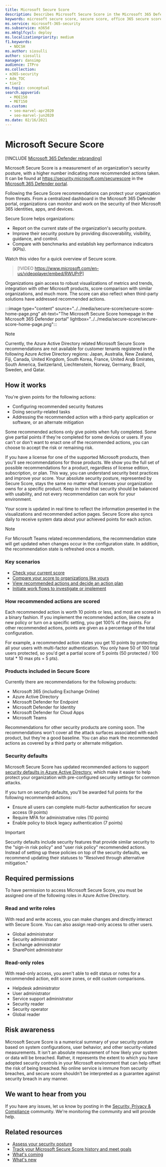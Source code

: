 ```yaml
---
title: Microsoft Secure Score
description: Describes Microsoft Secure Score in the Microsoft 365 Defender portal, how to improve your security posture, and what security admins can expect.
keywords: microsoft secure score, secure score, office 365 secure score, microsoft security score, Microsoft 365 Defender portal, recommended actions
ms.service: microsoft-365-security
ms.subservice: m365d
ms.mktglfcycl: deploy
ms.localizationpriority: medium
f1.keywords:
  - NOCSH
ms.author: siosulli
author: siosulli
manager: dansimp
audience: ITPro
ms.collection:
- m365-security
- Adm_TOC
- tier2
ms.topic: conceptual
search.appverid:
  - MOE150
  - MET150
ms.custom:
  - seo-marvel-apr2020
  - seo-marvel-jun2020
ms.date: 02/16/2021
---
```


# Microsoft Secure Score

[!INCLUDE [Microsoft 365 Defender rebranding](../includes/microsoft-defender.md)]

Microsoft Secure Score is a measurement of an organization's security posture, with a higher number indicating more recommended actions taken. It can be found at https://security.microsoft.com/securescore in the [Microsoft 365 Defender portal](microsoft-365-defender-portal.md).

Following the Secure Score recommendations can protect your organization from threats. From a centralized dashboard in the Microsoft 365 Defender portal, organizations can monitor and work on the security of their Microsoft 365 identities, apps, and devices.

Secure Score helps organizations:

- Report on the current state of the organization's security posture.
- Improve their security posture by providing discoverability, visibility, guidance, and control.
- Compare with benchmarks and establish key performance indicators (KPIs).

Watch this video for a quick overview of Secure score.
> [!VIDEO https://www.microsoft.com/en-us/videoplayer/embed/RWUPrP]

Organizations gain access to robust visualizations of metrics and trends, integration with other Microsoft products, score comparison with similar organizations, and much more. The score can also reflect when third-party solutions have addressed recommended actions.

:::image type="content" source="../../media/secure-score/secure-score-home-page.png" alt-text="The Microsoft Secure Score homepage in the Microsoft 365 Defender portal" lightbox="../../media/secure-score/secure-score-home-page.png":::

> [!NOTE]
> Currently, the Azure Active Directory related Microsoft Secure Score recommendations are not available for customer tenants registered in the following Azure Active Directory regions:
Japan, Australia, New Zealand, Fiji, Canada, United Kingdom, South Korea, France, United Arab Emirates, South America, Switzerland, Liechtenstein, Norway, Germany, Brazil, Sweden, and Qatar.

## How it works

You're given points for the following actions:

- Configuring recommended security features
- Doing security-related tasks
- Addressing the recommended action with a third-party application or software, or an alternate mitigation

Some recommended actions only give points when fully completed. Some give partial points if they're completed for some devices or users. If you can't or don't want to enact one of the recommended actions, you can choose to accept the risk or remaining risk.

If you have a license for one of the supported Microsoft products, then you'll see recommendations for those products. We show you the full set of possible recommendations for a product, regardless of license edition, subscription, or plan. This way, you can understand security best practices and improve your score. Your absolute security posture, represented by Secure Score, stays the same no matter what licenses your organization owns for a specific product. Keep in mind that security should be balanced with usability, and not every recommendation can work for your environment.

Your score is updated in real time to reflect the information presented in the visualizations and recommended action pages. Secure Score also syncs daily to receive system data about your achieved points for each action.

> [!NOTE]
> For Microsoft Teams related recommendations, the recommendation state will get updated when changes occur in the configuration state. In addition, the recommendation state is refreshed once a month.

### Key scenarios

- [Check your current score](microsoft-secure-score-improvement-actions.md#check-your-current-score)
- [Compare your score to organizations like yours](microsoft-secure-score-history-metrics-trends.md#compare-your-score-to-organizations-like-yours)
- [View recommended actions and decide an action plan](microsoft-secure-score-improvement-actions.md#take-action-to-improve-your-score)
- [Initiate work flows to investigate or implement](microsoft-secure-score-improvement-actions.md#view-recommended-action-details)

### How recommended actions are scored

Each recommended action is worth 10 points or less, and most are scored in a binary fashion. If you implement the recommended action, like create a new policy or turn on a specific setting, you get 100% of the points. For other recommended actions, points are given as a percentage of the total configuration.

For example, a recommended action states you get 10 points by protecting all your users with multi-factor authentication. You only have 50 of 100 total users protected, so you'd get a partial score of 5 points (50 protected / 100 total * 10 max pts = 5 pts).

### Products included in Secure Score

Currently there are recommendations for the following products:

- Microsoft 365 (including Exchange Online)
- Azure Active Directory
- Microsoft Defender for Endpoint
- Microsoft Defender for Identity
- Microsoft Defender for Cloud Apps
- Microsoft Teams

Recommendations for other security products are coming soon. The recommendations won't cover all the attack surfaces associated with each product, but they're a good baseline. You can also mark the recommended actions as covered by a third party or alternate mitigation.

### Security defaults

Microsoft Secure Score has updated recommended actions to support [security defaults in Azure Active Directory](/azure/active-directory/fundamentals/concept-fundamentals-security-defaults), which make it easier to help protect your organization with pre-configured security settings for common attacks.

If you turn on security defaults, you'll be awarded full points for the following recommended actions:

- Ensure all users can complete multi-factor authentication for secure access (9 points)
- Require MFA for administrative roles (10 points)
- Enable policy to block legacy authentication (7 points)

> [!IMPORTANT]
> Security defaults include security features that provide similar security to the "sign-in risk policy" and "user risk policy" recommended actions. Instead of setting up these policies on top of the security defaults, we recommend updating their statuses to "Resolved through alternative mitigation."

## Required permissions

To have permission to access Microsoft Secure Score, you must be assigned one of the following roles in Azure Active Directory.

### Read and write roles

With read and write access, you can make changes and directly interact with Secure Score. You can also assign read-only access to other users.

- Global administrator
- Security administrator
- Exchange administrator
- SharePoint administrator

### Read-only roles

With read-only access, you aren't able to edit status or notes for a recommended action, edit score zones, or edit custom comparisons.

- Helpdesk administrator
- User administrator
- Service support administrator
- Security reader
- Security operator
- Global reader

## Risk awareness

Microsoft Secure Score is a numerical summary of your security posture based on system configurations, user behavior, and other security-related measurements. It isn't an absolute measurement of how likely your system or data will be breached. Rather, it represents the extent to which you have adopted security controls in your Microsoft environment that can help offset the risk of being breached. No online service is immune from security breaches, and secure score shouldn't be interpreted as a guarantee against security breach in any manner.

## We want to hear from you

If you have any issues, let us know by posting in the [Security, Privacy & Compliance](https://techcommunity.microsoft.com/t5/Security-Privacy-Compliance/bd-p/security_privacy) community. We're monitoring the community and will provide help.

## Related resources

- [Assess your security posture](microsoft-secure-score-improvement-actions.md)
- [Track your Microsoft Secure Score history and meet goals](microsoft-secure-score-history-metrics-trends.md)
- [What's coming](microsoft-secure-score-whats-coming.md)
- [What's new](microsoft-secure-score-whats-new.md)
